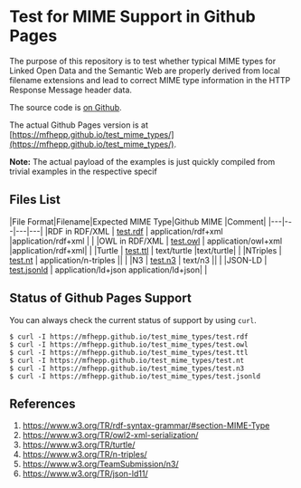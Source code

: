 # Test for MIME Support in Github Pages

The purpose of this repository is to test whether typical MIME types for Linked Open Data and the Semantic Web are properly derived from local filename extensions and lead to correct MIME type information in the HTTP Response Message header data.

The source code is [on Github](https://github.com/mfhepp/test_mime_types).

The actual Github Pages version is at [https://mfhepp.github.io/test_mime_types/](https://mfhepp.github.io/test_mime_types/).

**Note:** The actual payload of the examples is just quickly compiled from trivial examples in the respective specif

## Files List

|File Format|Filename|Expected MIME Type|Github MIME |Comment|
|---|---|---|---|
|RDF in RDF/XML | [test.rdf](test.rdf) | application/rdf+xml  |application/rdf+xml  |   |
|OWL in RDF/XML | [test.owl](test.owl) | application/owl+xml  |application/rdf+xml|    |
|Turtle         | [test.ttl](test.ttl) | text/turtle |text/turtle|    |
|NTriples             | [test.nt](test.nt) | application/n-triples ||    |
|N3             | [test.n3](test.n3) | text/n3 ||    |
|JSON-LD        | [test.jsonld](test.jsonld) | application/ld+json  application/ld+json|    |

## Status of Github Pages Support

You can always check the current status of support by using `curl`.

```
$ curl -I https://mfhepp.github.io/test_mime_types/test.rdf
$ curl -I https://mfhepp.github.io/test_mime_types/test.owl
$ curl -I https://mfhepp.github.io/test_mime_types/test.ttl
$ curl -I https://mfhepp.github.io/test_mime_types/test.nt
$ curl -I https://mfhepp.github.io/test_mime_types/test.n3
$ curl -I https://mfhepp.github.io/test_mime_types/test.jsonld
```

## References
1. https://www.w3.org/TR/rdf-syntax-grammar/#section-MIME-Type
2. https://www.w3.org/TR/owl2-xml-serialization/
3. https://www.w3.org/TR/turtle/
4. https://www.w3.org/TR/n-triples/
5. https://www.w3.org/TeamSubmission/n3/
6. https://www.w3.org/TR/json-ld11/
